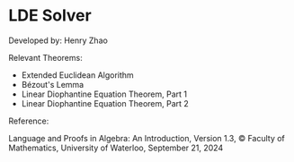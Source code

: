 # LDE Solver

Developed by: Henry Zhao

Relevant Theorems:
  - Extended Euclidean Algorithm
  - Bézout's Lemma
  - Linear Diophantine Equation Theorem, Part 1
  - Linear Diophantine Equation Theorem, Part 2

Reference: 

  Language and Proofs in Algebra: An Introduction, 
  Version 1.3, 
  © Faculty of Mathematics, University of Waterloo, 
  September 21, 2024
